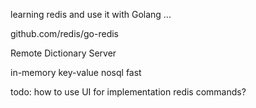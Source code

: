 learning redis and use it with Golang ... 

github.com/redis/go-redis

Remote Dictionary Server

in-memory
key-value
nosql
fast

todo: how to use UI for implementation redis commands?